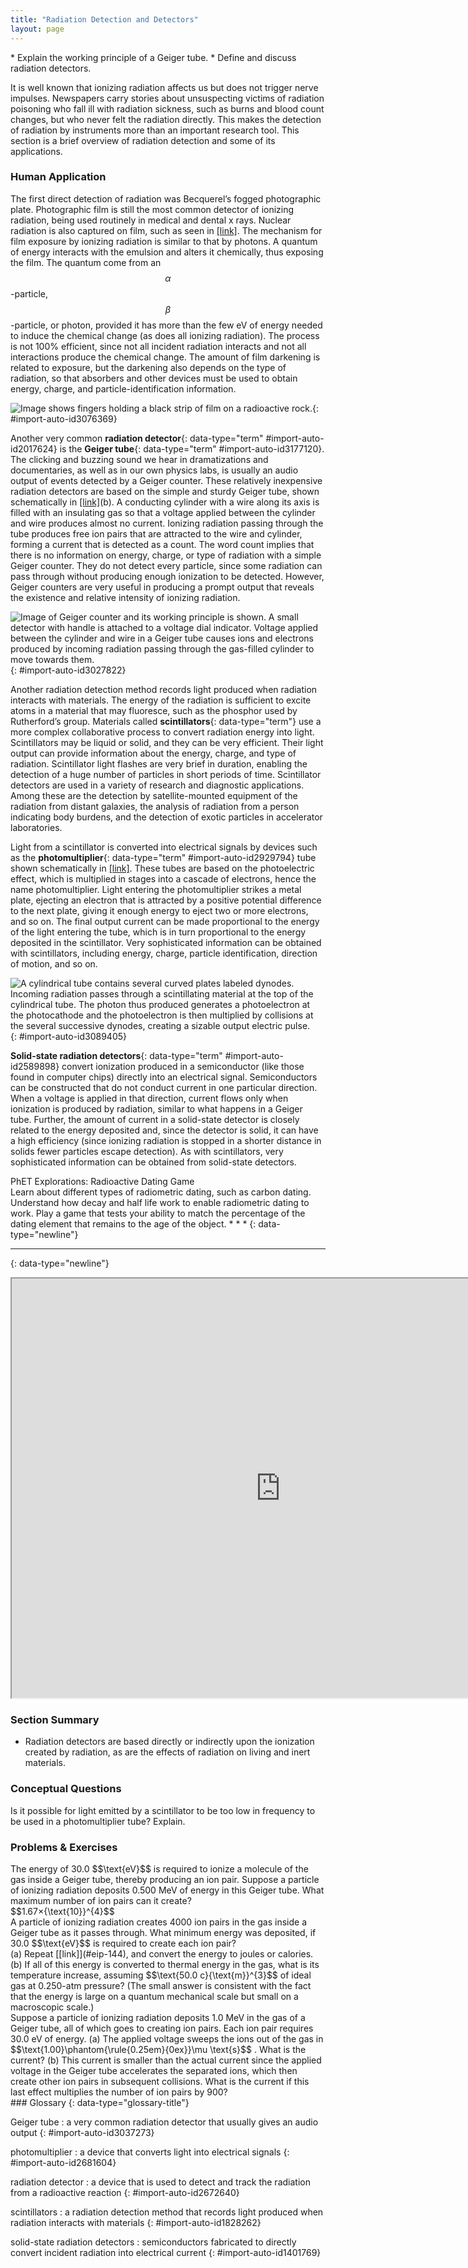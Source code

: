 ```yaml
---
title: "Radiation Detection and Detectors"
layout: page
---
```



<div data-type="abstract" markdown="1">
* Explain the working principle of a Geiger tube.
* Define and discuss radiation detectors.

</div>

It is well known that ionizing radiation affects us but does not trigger nerve impulses. Newspapers carry stories about unsuspecting victims of radiation poisoning who fall ill with radiation sickness, such as burns and blood count changes, but who never felt the radiation directly. This makes the detection of radiation by instruments more than an important research tool. This section is a brief overview of radiation detection and some of its applications.

### Human Application

The first direct detection of radiation was Becquerel’s fogged photographic plate. Photographic film is still the most common detector of ionizing radiation, being used routinely in medical and dental x rays. Nuclear radiation is also captured on film, such as seen in [\[link\]](#import-auto-id3076369). The mechanism for film exposure by ionizing radiation is similar to that by photons. A quantum of energy interacts with the emulsion and alters it chemically, thus exposing the film. The quantum come from an $$\alpha $$
-particle, $$\beta $$
-particle, or photon, provided it has more than the few eV of energy needed to induce the chemical change (as does all ionizing radiation). The process is not 100% efficient, since not all incident radiation interacts and not all interactions produce the chemical change. The amount of film darkening is related to exposure, but the darkening also depends on the type of radiation, so that absorbers and other devices must be used to obtain energy, charge, and particle-identification information.

![Image shows fingers holding a black strip of film on a radioactive rock.](../resources/Figure_32_02_01a.jpg "Film badges contain film similar to that used in  this dental x-ray film and is sandwiched between various absorbers to determine the penetrating ability of the radiation as well as the amount. (credit: Werneuchen, Wikimedia Commons)"){: #import-auto-id3076369}

Another very common **radiation detector**{: data-type="term" #import-auto-id2017624} is the **Geiger tube**{: data-type="term" #import-auto-id3177120}. The clicking and buzzing sound we hear in dramatizations and documentaries, as well as in our own physics labs, is usually an audio output of events detected by a Geiger counter. These relatively inexpensive radiation detectors are based on the simple and sturdy Geiger tube, shown schematically in [\[link\]](#import-auto-id3027822)(b). A conducting cylinder with a wire along its axis is filled with an insulating gas so that a voltage applied between the cylinder and wire produces almost no current. Ionizing radiation passing through the tube produces free ion pairs that are attracted to the wire and cylinder, forming a current that is detected as a count. The word count implies that there is no information on energy, charge, or type of radiation with a simple Geiger counter. They do not detect every particle, since some radiation can pass through without producing enough ionization to be detected. However, Geiger counters are very useful in producing a prompt output that reveals the existence and relative intensity of ionizing radiation.

 ![Image of Geiger counter and its working principle is shown. A small detector with handle is attached to a voltage dial indicator. Voltage applied between the cylinder and wire in a Geiger tube causes ions and electrons produced by incoming radiation passing through the gas-filled cylinder to move towards them.](../resources/Figure_32_02_02a.jpg "(a) Geiger counters such as this one are used for prompt monitoring of radiation levels, generally giving only relative intensity and not identifying the type or energy of the radiation. (credit: TimVickers, Wikimedia Commons) (b) Voltage applied between the cylinder and wire in a Geiger tube causes ions and electrons produced by radiation passing through the gas-filled cylinder to move towards them. The resulting current is detected and registered as a count."){: #import-auto-id3027822}

Another radiation detection method records light produced when radiation interacts with materials. The energy of the radiation is sufficient to excite atoms in a material that may fluoresce, such as the phosphor used by Rutherford’s group. Materials called **scintillators**{: data-type="term"} use a more complex collaborative process to convert radiation energy into light. Scintillators may be liquid or solid, and they can be very efficient. Their light output can provide information about the energy, charge, and type of radiation. Scintillator light flashes are very brief in duration, enabling the detection of a huge number of particles in short periods of time. Scintillator detectors are used in a variety of research and diagnostic applications. Among these are the detection by satellite-mounted equipment of the radiation from distant galaxies, the analysis of radiation from a person indicating body burdens, and the detection of exotic particles in accelerator laboratories.

Light from a scintillator is converted into electrical signals by devices such as the **photomultiplier**{: data-type="term" #import-auto-id2929794} tube shown schematically in [\[link\]](#import-auto-id3089405). These tubes are based on the photoelectric effect, which is multiplied in stages into a cascade of electrons, hence the name photomultiplier. Light entering the photomultiplier strikes a metal plate, ejecting an electron that is attracted by a positive potential difference to the next plate, giving it enough energy to eject two or more electrons, and so on. The final output current can be made proportional to the energy of the light entering the tube, which is in turn proportional to the energy deposited in the scintillator. Very sophisticated information can be obtained with scintillators, including energy, charge, particle identification, direction of motion, and so on.

 ![A cylindrical tube contains several curved plates labeled dynodes. Incoming radiation passes through a scintillating material at the top of the cylindrical tube. The photon thus produced generates a photoelectron at the photocathode and the photoelectron is then multiplied by collisions at the several successive dynodes, creating a sizable output electric pulse.](../resources/Figure_32_02_04a.jpg "Photomultipliers use the photoelectric effect on the photocathode to convert the light output of a scintillator into an electrical signal. Each successive dynode has a more-positive potential than the last and attracts the ejected electrons, giving them more energy. The number of electrons is thus multiplied at each dynode, resulting in an easily detected output current."){: #import-auto-id3089405}

**Solid-state radiation detectors**{: data-type="term" #import-auto-id2589898} convert ionization produced in a semiconductor (like those found in computer chips) directly into an electrical signal. Semiconductors can be constructed that do not conduct current in one particular direction. When a voltage is applied in that direction, current flows only when ionization is produced by radiation, similar to what happens in a Geiger tube. Further, the amount of current in a solid-state detector is closely related to the energy deposited and, since the detector is solid, it can have a high efficiency (since ionizing radiation is stopped in a shorter distance in solids fewer particles escape detection). As with scintillators, very sophisticated information can be obtained from solid-state detectors.

<div data-type="note" data-has-label="true" id="eip-125" class="interactive" data-label="" markdown="1">
<div data-type="title">
PhET Explorations: Radioactive Dating Game
</div>
Learn about different types of radiometric dating, such as carbon dating. Understand how decay and half life work to enable radiometric dating to work. Play a game that tests your ability to match the percentage of the dating element that remains to the age of the object. * * *
{: data-type="newline"}

* * *
{: data-type="newline"}

<div data-type="media" data-alt="">
<iframe width="860" height="671.4" src="https://archive.cnx.org/specials/d709a8b0-068c-11e6-bcfb-f38266817c66/radioactive-dating-game/#sim-half-life"></iframe>
</div>
</div>

### Section Summary

* Radiation detectors are based directly or indirectly upon the ionization created by radiation, as are the effects of radiation on living and inert materials.

### Conceptual Questions

<div data-type="exercise" data-element-type="conceptual-questions">
<div data-type="problem" markdown="1">
Is it possible for light emitted by a scintillator to be too low in frequency to be used in a photomultiplier tube? Explain.

</div>
</div>

### Problems &amp; Exercises

<div data-type="exercise" data-element-type="problems-exercises">
<div data-type="problem" markdown="1">
The energy of 30.0 $$\text{eV}$$
 is required to ionize a molecule of the gas inside a Geiger tube, thereby producing an ion pair. Suppose a particle of ionizing radiation deposits 0.500 MeV of energy in this Geiger tube. What maximum number of ion pairs can it create?

</div>
<div data-type="solution" markdown="1">
$$1.67×{\text{10}}^{4}$$
</div>
</div>

<div data-type="exercise" id="eip-144" data-element-type="problems-exercises">
<div data-type="problem" id="eip-573" markdown="1">
A particle of ionizing radiation creates 4000 ion pairs in the gas inside a Geiger tube as it passes through. What minimum energy was deposited, if 30.0 $$\text{eV}$$
 is required to create each ion pair?

</div>
</div>

<div data-type="exercise" id="eip-811" data-element-type="problems-exercises">
<div data-type="problem" id="eip-572" markdown="1">
(a) Repeat [[link]](#eip-144), and convert the energy to joules or calories. (b) If all of this energy is converted to thermal energy in the gas, what is its temperature increase, assuming $$\text{50.0 c}{\text{m}}^{3}$$
 of ideal gas at 0.250-atm pressure? (The small answer is consistent with the fact that the energy is large on a quantum mechanical scale but small on a macroscopic scale.)

</div>
</div>

<div data-type="exercise" id="eip-405" data-element-type="problems-exercises">
<div data-type="problem" id="eip-351" markdown="1">
Suppose a particle of ionizing radiation deposits 1.0 MeV in the gas of a Geiger tube, all of which goes to creating ion pairs. Each ion pair requires 30.0 eV of energy. (a) The applied voltage sweeps the ions out of the gas in $$\text{1.00}\phantom{\rule{0.25em}{0ex}}\mu \text{s}$$
. What is the current? (b) This current is smaller than the actual current since the applied voltage in the Geiger tube accelerates the separated ions, which then create other ion pairs in subsequent collisions. What is the current if this last effect multiplies the number of ion pairs by 900?

</div>
</div>

<div data-type="glossary" markdown="1">
### Glossary
{: data-type="glossary-title"}

Geiger tube
: a very common radiation detector that usually gives an audio output
{: #import-auto-id3037273}

photomultiplier
: a device that converts light into electrical signals
{: #import-auto-id2681604}

radiation detector
: a device that is used to detect and track the radiation from a radioactive reaction
{: #import-auto-id2672640}

scintillators
: a radiation detection method that records light produced when radiation interacts with materials
{: #import-auto-id1828262}

solid-state radiation detectors
: semiconductors fabricated to directly convert incident radiation into electrical current
{: #import-auto-id1401769}

</div>
